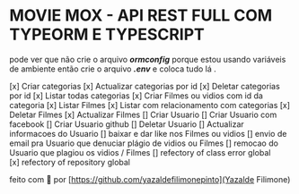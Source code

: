 # MOVIE MOX - API REST FULL COM TYPEORM E TYPESCRIPT

pode ver que não crie o arquivo ***ormconfig*** porque estou usando variáveis de ambiente então crie o arquivo ***.env*** e coloca tudo lá .


[x] Criar categorias
[x] Actualizar categorias por id
[x] Deletar categorias por id
[x] Listar todas categorias
[x] Criar Filmes ou vidios com id da categoria
[x] Listar Filmes
  [x] Listar com relacionamento com categorias
[x] Deletar Filmes
[x] Actualizar Filmes
[] Criar Usuario
  [] Criar Usuario com facebook
  [] Criar Usuario github 
[] Deletar Usuario
[] Actualizar informacoes do Usuario
[] baixar e dar like nos Filmes ou vidios
[] envio de email pra Usuario que denuciar plágio de vidios ou Filmes
[] remocao do Usuario que plagiou os vidios / Filmes 
[] refectory of class error global  
[x] refectory of repository global 




feito com 💙 por [https://github.com/yazaldefilimonepinto](Yazalde Filimone)
